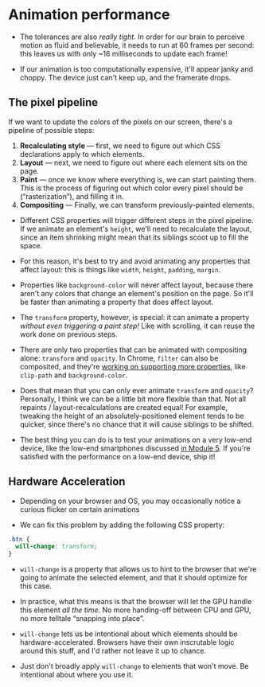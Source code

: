 # Animation performance

- The tolerances are also _really tight_. In order for our brain to perceive motion as fluid and believable, it needs to run at 60 frames per second: this leaves us with only ~16 milliseconds to update each frame!

- If our animation is too computationally expensive, it'll appear janky and choppy. The device just can't keep up, and the framerate drops.

## The pixel pipeline

If we want to update the colors of the pixels on our screen, there's a pipeline of possible steps:

1.  **Recalculating style** — first, we need to figure out which CSS declarations apply to which elements.
2.  **Layout** — next, we need to figure out where each element sits on the page.
3.  **Paint** — once we know where everything is, we can start painting them. This is the process of figuring out which color every pixel should be (“rasterization”), and filling it in.
4.  **Compositing** — Finally, we can transform previously-painted elements.

- Different CSS properties will trigger different steps in the pixel pipeline. If we animate an element's `height`, we'll need to recalculate the layout, since an item shrinking might mean that its siblings scoot up to fill the space.

- For this reason, it's best to try and avoid animating any properties that affect layout: this is things like `width`, `height`, `padding`, `margin`.

- Properties like `background-color` will never affect layout, because there aren't any colors that change an element's position on the page. So it'll be faster than animating a property that does affect layout.

- The `transform` property, however, is special: it can animate a property _without even triggering a paint step!_ Like with scrolling, it can reuse the work done on previous steps.

- There are only two properties that can be animated with compositing alone: `transform` and `opacity`. In Chrome, `filter` can also be composited, and they're [working on supporting more properties](https://developer.chrome.com/blog/hardware-accelerated-animations/), like `clip-path` and `background-color`.

- Does that mean that you can only ever animate `transform` and `opacity`? Personally, I think we can be a little bit more flexible than that. Not all repaints / layout-recalculations are created equal! For example, tweaking the height of an absolutely-positioned element tends to be quicker, since there's no chance that it will cause siblings to be shifted.

- The best thing you can do is to test your animations on a very low-end device, like the low-end smartphones discussed [in Module 5](https://courses.joshwcomeau.com/css-for-js/05-responsive-css/03-mobile-testing). If you're satisfied with the performance on a low-end device, ship it!

## Hardware Acceleration

- Depending on your browser and OS, you may occasionally notice a curious flicker on certain animations

- We can fix this problem by adding the following CSS property:

```css
.btn {
  will-change: transform;
}
```

- `will-change` is a property that allows us to hint to the browser that we're going to animate the selected element, and that it should optimize for this case.

- In practice, what this means is that the browser will let the GPU handle this element _all the time_. No more handing-off between CPU and GPU, no more telltale “snapping into place”.

- `will-change` lets us be intentional about which elements should be hardware-accelerated. Browsers have their own inscrutable logic around this stuff, and I'd rather not leave it up to chance.

- Just don't broadly apply `will-change` to elements that won't move. Be intentional about where you use it.

